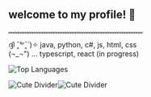 ## welcome to my profile! 🌱
﹌﹌﹌﹌﹌﹌﹌﹌﹌﹌﹌﹌﹌﹌﹌﹌﹌﹌﹌  
ദ്ദി ˉ͈̀꒳ˉ͈́ )✧  java, python, c#, js, html, css  
(¬_¬") ...  typescript, react  (in progress)   

![Top Languages](https://github-readme-stats.vercel.app/api/top-langs/?username=khushikhan0&layout=compact&theme=solarized-light)

![Cute Divider](https://media.tenor.com/6qn7evLIVqUAAAAj/cats-divider.gif)![Cute Divider](https://media.tenor.com/6qn7evLIVqUAAAAj/cats-divider.gif)

